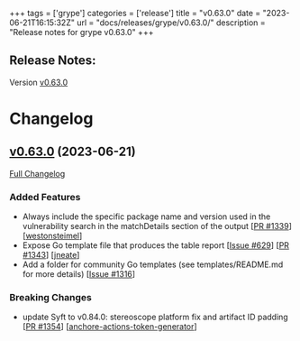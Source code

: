 +++
tags = ['grype']
categories = ['release']
title = "v0.63.0"
date = "2023-06-21T16:15:32Z"
url = "docs/releases/grype/v0.63.0/"
description = "Release notes for grype v0.63.0"
+++

## Release Notes:
Version [v0.63.0](https://github.com/anchore/grype/releases/tag/v0.63.0)

# Changelog

## [v0.63.0](https://github.com/anchore/grype/tree/v0.63.0) (2023-06-21)

[Full Changelog](https://github.com/anchore/grype/compare/v0.62.3...v0.63.0)

### Added Features

- Always include the specific package name and version used in the vulnerability search in the matchDetails section of the output [[PR #1339](https://github.com/anchore/grype/pull/1339)] [[westonsteimel](https://github.com/westonsteimel)]
- Expose Go template file that produces the table report [[Issue #629](https://github.com/anchore/grype/issues/629)] [[PR #1343](https://github.com/anchore/grype/pull/1343)] [[jneate](https://github.com/jneate)]
- Add a folder for community Go templates (see templates/README.md for more details) [[Issue #1316](https://github.com/anchore/grype/issues/1316)]

### Breaking Changes

- update Syft to v0.84.0: stereoscope platform fix and artifact ID padding [[PR #1354](https://github.com/anchore/grype/pull/1354)] [[anchore-actions-token-generator](https://github.com/anchore-actions-token-generator)]
